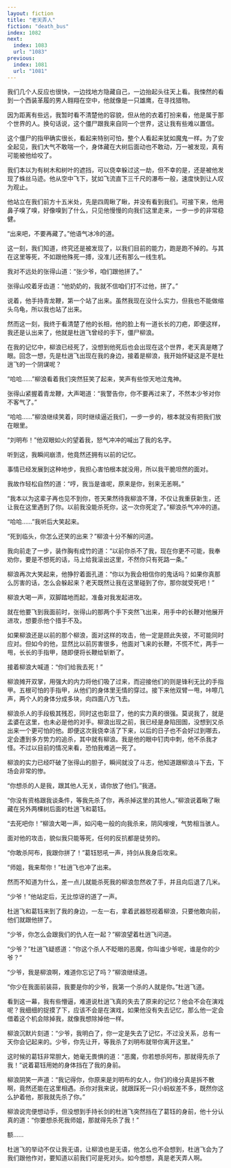 ```yaml
---
layout: fiction
title: "老天弄人"
fiction: "death_bus"
index: 1082
next:
  index: 1083
  url: "1083"
previous:
  index: 1081
  url: "1081"
---
```

我们几个人反应也很快，一边找地方隐藏自己，一边抬起头往天上看。我悚然的看到一个西装革履的男人翱翔在空中，他就像是一只雄鹰，在寻找猎物。

因为距离有些远，我暂时看不清楚他的容貌，但从他的衣着打扮来看，他是属于那个世界的人。换句话说，这个僵尸跟我来自同一个世界，这让我有些难以置信。

这个僵尸的指甲确实很长，看起来特别可怕，整个人看起来犹如魔鬼一样。为了安全起见，我们大气不敢喘一个，身体藏在大树后面动也不敢动，万一被发现，真有可能被他给咬了。

我们本以为有树木和树叶的遮挡，可以侥幸躲过这一劫，但不幸的是，还是被他发现了蛛丝马迹。他从空中飞下，犹如飞流直下三千尺的瀑布一般，速度快到让人叹为观止。

他站立在我们前方十五米处，先是四周瞅了瞅，并没有看到我们。可接下来，他用鼻子嗅了嗅，好像嗅到了什么，只见他慢慢的向我们这里走来，一步一步的非常稳健。

“出来吧，不要再藏了。”他语气冰冷的道。

这一刻，我们知道，终究还是被发现了，以我们目前的能力，跑是跑不掉的。与其在这里等死，不如跟他殊死一搏，没准儿还有那么一线生机。

我对不远处的张得山道：“张少爷，咱们跟他拼了。”

张得山咬着牙齿道：“他奶奶的，我就不信咱们打不过他，拼了。”

说着，他手持青龙鞭，第一个站了出来。虽然我现在没什么实力，但我也不能做缩头乌龟，所以我也站了出来。

然而这一刻，我终于看清楚了他的长相，他的脸上有一道长长的刀疤，即便这样，我还是认出来了，他就是杜逍飞曾经的手下，僵尸柳浪。

在我的记忆中，柳浪已经死了，没想到他死后也会出现在这个世界，老天真是瞎了眼。回念一想，先是杜逍飞出现在我的身边，接着是柳浪，我开始怀疑这是不是杜逍飞的一个阴谋呢？

“哈哈……”柳浪看着我们突然狂笑了起来，笑声有些惊天地泣鬼神。

张得山紧握着青龙鞭，大声喝道：“我警告你，你不要再过来了，不然本少爷对你不客气了。”

“哈哈……”柳浪继续笑着，同时继续逼近我们，一步一步的，根本就没有把我们放在眼里。

“刘明布！”他双眼如火的望着我，怒气冲冲的喊出了我的名字。

听到这，我瞬间崩溃，他竟然还拥有以前的记忆。

事情已经发展到这种地步，我担心害怕根本就没用，所以我干脆坦然的面对。

我故作轻松自然的道：“哼，我当是谁呢，原来是你，别来无恙啊。”

“我本以为这辈子再也见不到你，苍天果然待我柳浪不薄，不仅让我重获新生，还让我在这里遇到了你。以前我没能杀死你，这一次你死定了。”柳浪杀气冲冲的道。

“哈哈……”我听后大笑起来。

“死到临头，你怎么还笑的出来？”柳浪十分不解的问道。

我向前走了一步，装作胸有成竹的道：“以前你杀不了我，现在你更不可能，我奉劝你，要是不想死的话，马上给我滚出这里，不然你只有死路一条。”

柳浪再次大笑起来，他狰狞着面孔道：“你以为我会相信你的鬼话吗？如果你真那么厉害的话，怎么会躲起来？老天既然让我在这里碰到了你，那你就受死吧！”

柳浪大喝一声，双脚踏地而起，准备对我发起进攻。

就在他要飞到我面前时，张得山的那两个手下突然飞出来，用手中的长鞭对他展开进攻，想要杀他个措手不及。

如果柳浪还是以前的那个柳浪，面对这样的攻击，他一定是顾此失彼，不可能同时应对。但如今的他，显然比以前厉害很多，他面对飞来的长鞭，不慌不忙，两手一甩，长长的手指甲，随即便将长鞭给斩断了。

接着柳浪大喊道：“你们给我去死！”

柳浪摊开双掌，用强大的内力将他们吸了过来，而迎接他们的则是锋利无比的手指甲。五根可怕的手指甲，从他们的身体里无情的穿过。接下来他双臂一甩，咔嚓几声，两个人的身体分成多块，向四面八方飞去。

柳浪杀人的手段极其残忍，同时这也彰显了，他的实力真的很强。莫说我了，就是孟婆在这里，也未必是他的对手。柳浪出现之前，我已经是身陷囹圄，没想到又杀出来一个更可怕的他。即便这次我侥幸活了下来，以后的日子也不会好过到哪去，定会遭到多方势力的追杀，其中就有柳浪。我是他的眼中钉肉中刺，他不杀我才怪。不过以目前的情况来看，恐怕我难逃一死了。

柳浪的实力已经吓破了张得山的胆子，瞬间就没了斗志，他知道跟柳浪斗下去，下场会非常的惨。

“你想杀的人是我，跟其他人无关，请你放了他们。”我道。

“你没有资格跟我谈条件，等我先杀了你，再杀掉这里的其他人。”柳浪说着瞅了瞅藏在另外两棵树后面的杜逍飞和葛钰。

“去死吧你！”柳浪大喝一声，如闪电一般的向我杀来，阴风嗖嗖，气势相当骇人。

面对他的攻击，貌似我只能等死，任何的反抗都是徒劳的。

“你敢杀阿布，我跟你拼了！”葛钰怒吼一声，持剑从我身后攻来。

“师姐，我来帮你！”杜逍飞也冲了出来。

然而不知道为什么，差一点儿就能杀死我的柳浪忽然收了手，并且向后退了几米。

“少爷！”他站定后，无比惊讶的道了一声。

杜逍飞和葛钰来到了我的身边，一左一右，拿着武器怒视着柳浪，只要他敢向前，他们就跟他拼了。

“少爷，你怎么会跟我们的仇人在一起？”柳浪望着杜逍飞问道。

“少爷？”杜逍飞疑惑道：“你这个杀人不眨眼的恶魔，你叫谁少爷呢，谁是你的少爷？”

“少爷，我是柳浪啊，难道你忘记了吗？”柳浪继续道。

“你少在我面前装蒜，我要是你的少爷，我第一个杀的人就是你。”杜逍飞道。

看到这一幕，我有些懵逼，难道说杜逍飞真的失去了原来的记忆？他会不会在演戏呢？我细细的捉摸了下，应该不会是在演戏，如果他没有失去记忆，那么他一定会借着这个机会除掉我，就像我想除掉他一样。

柳浪沉默片刻道：“少爷，我明白了，你一定是失去了记忆，不过没关系，总有一天你会记起来的。少爷，你先让开，等我杀了刘明布就带你离开这里。”

这时候的葛钰非常胆大，她毫无畏惧的道：“恶魔，你若想杀阿布，那就得先杀了我！”说着葛钰用她的身体挡在了我的身前。

柳浪阴笑一声道：“我记得你，你原来是刘明布的女人，你们的缘分真是拆不散啊，竟然还能在这里相遇。杀你对我来说，就跟踩死一只小蚂蚁差不多，既然你这么护着他，那我就先杀了你。”

柳浪说完便想动手，但没想到手持长剑的杜逍飞突然挡在了葛钰的身前，他十分认真的道：“你要想杀死我师姐，那就得先杀了我！”

额……

杜逍飞的举动不仅让我无语，让柳浪也是无语，他怎么也不会想到，杜逍飞会为了我们跟他作对，要知道以前我们可是死对头。如今想想，真是老天弄人啊。